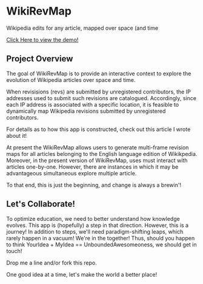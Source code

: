 # WikiRevMap
Wikipedia edits for any article, mapped over space (and time

[Click Here to view the demo!](https://matthewawesome.github.io/wikirevmap/)

## Project Overview

The goal of WikiRevMap is to provide an interactive context to explore the evolution of Wikipedia articles over space and time.

When revisisions (revs) are submitted by unregistered contributors, the IP addresses used to submit such revisions are catalogued. Accordingly, since each IP address is associated with a specific location, it is feasible to dynamically map Wikipedia revisions submitted by unregistered contributors. 

For details as to how this app is constructed, check out this article I wrote about it!

At present the WikiRevMap allows users to generate multi-frame revision maps for all articles belonging to the English language  edition of Wikikpedia. Moreover, in the present version of WikiRevMap, uses must interact with articles one-by-one. However, there are instances in which it may be advantageous simultaneous explore multiple article. 

To that end, this is just the beginning, and change is always a brewin'!

## Let's Collaborate! 

To optimize education, we need to better understand how knowledge evolves. This app is (hopefully) a step in that direction. However, this is a journey! In addition to steps, we'll need paradigm-shifting leaps, which rarely happen in a vacuum! We're in the together! Thus, should you happen to think YourIdea + MyIdea == UnboundedAwesomeoness, we should get in touch! 

Drop me a line and/or fork this repo.  

One good idea at a time, let's make the world a better place!

